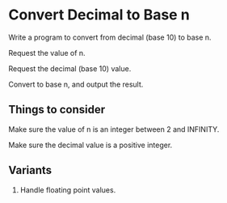 # Convert Decimal to Base n

Write a program to convert from decimal (base 10) to base n.

Request the value of n.

Request the decimal (base 10) value.

Convert to base n, and output the result.

## Things to consider

Make sure the value of n is an integer between 2 and INFINITY.

Make sure the decimal value is a positive integer.

## Variants

1. Handle floating point values.
